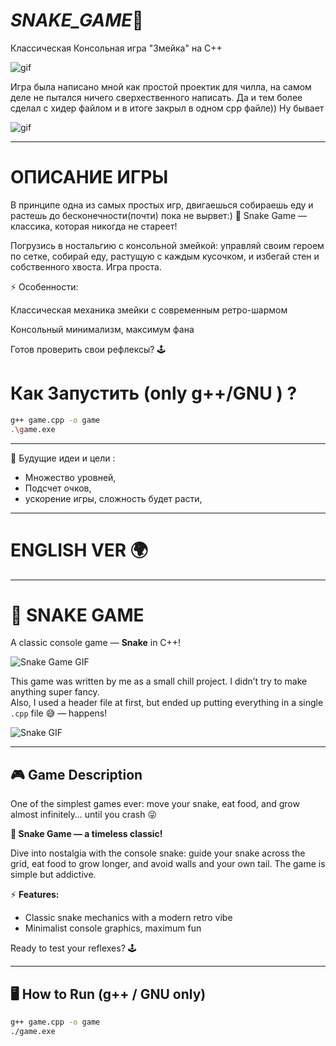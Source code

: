 # _SNAKE_GAME_🐍

Классическая Консольная игра "Змейка" на С++

![gif](https://i.pinimg.com/originals/95/7c/ae/957cae6bbf50296d08656eb61d40d5a3.gif)

Игра была написано мной как простой проектик для чилла, на самом деле не пытался ничего сверхественного написать. 
Да и тем более сделал с хидер файлом и в итоге закрыл в одном cpp файле)) Ну бывает

![gif](https://i.pinimg.com/originals/9b/a1/39/9ba1397990cdb028f6560b46cf80ea99.gif)

---
# ОПИСАНИЕ ИГРЫ
В принципе одна из самых простых игр, двигаешься собираешь еду и растешь до бесконечности(почти) пока не вырвет:)
🐍 Snake Game — классика, которая никогда не стареет!

Погрузись в ностальгию с консольной змейкой: управляй своим героем по сетке, собирай еду, растущую с каждым кусочком, и избегай стен и собственного хвоста. Игра проста.

⚡ Особенности:

Классическая механика змейки с современным ретро-шармом

Консольный минимализм, максимум фана

Готов проверить свои рефлексы? 🕹️

# Как Запустить (only g++/GNU ) ?
```bash
g++ game.cpp -o game 
.\game.exe
```
---

📌 Будущие идеи и цели :  
- Множество уровней,  
- Подсчет очков,  
- ускорение игры, сложность будет расти,  

--- 

# ENGLISH VER 🌍
---

# 🐍 SNAKE GAME

A classic console game — **Snake** in C++!

![Snake Game GIF](https://i.pinimg.com/originals/95/7c/ae/957cae6bbf50296d08656eb61d40d5a3.gif)

This game was written by me as a small chill project. I didn’t try to make anything super fancy.  
Also, I used a header file at first, but ended up putting everything in a single `.cpp` file 😅 — happens!

![Snake GIF](https://i.pinimg.com/originals/9b/a1/39/9ba1397990cdb028f6560b46cf80ea99.gif)

---

## 🎮 Game Description
One of the simplest games ever: move your snake, eat food, and grow almost infinitely… until you crash 😜  

**🐍 Snake Game — a timeless classic!**

Dive into nostalgia with the console snake: guide your snake across the grid, eat food to grow longer, and avoid walls and your own tail. The game is simple but addictive.

⚡ **Features:**
- Classic snake mechanics with a modern retro vibe  
- Minimalist console graphics, maximum fun  

Ready to test your reflexes? 🕹️

---

## 🖥️ How to Run (g++ / GNU only)
```bash
g++ game.cpp -o game
./game.exe
